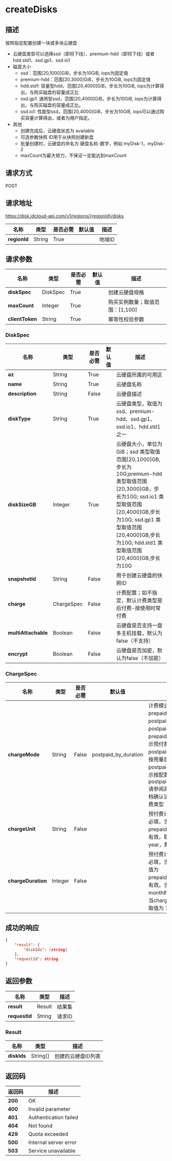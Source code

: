 # createDisks


## 描述
按照指定配置创建一块或多块云硬盘

- 云硬盘类型可以选择ssd（即将下线）、premium-hdd（即将下线）或者hdd.std1、ssd.gp1、ssd.io1
- 磁盘大小
    - ssd：范围[20,1000]GiB，步长为10GiB, iops为固定值
    - premium-hdd：范围[20,3000]GiB，步长为10GiB, iops为固定值
    - hdd.std1: 容量型hdd，范围[20,4000]GiB，步长为10GiB, iops为计算得出，与购买磁盘的容量成正比
    - ssd.gp1: 通用型ssd，范围[20,4000]GiB，步长为10GiB, iops为计算得出，与购买磁盘的容量成正比。
    - ssd.io1: 性能型ssd，范围[20,4000]GiB，步长为10GiB, iops可以通过购买容量计算得出，或者为用户指定。
- 其他
    - 创建完成后，云硬盘状态为 available
    - 可选参数快照 ID用于从快照创建新盘
    - 批量创建时，云硬盘的命名为 硬盘名称-数字，例如 myDisk-1，myDisk-2
    - maxCount为最大努力，不保证一定能达到maxCount


## 请求方式
POST

## 请求地址
https://disk.jdcloud-api.com/v1/regions/{regionId}/disks

|名称|类型|是否必需|默认值|描述|
|---|---|---|---|---|
|**regionId**|String|True| |地域ID|

## 请求参数
|名称|类型|是否必需|默认值|描述|
|---|---|---|---|---|
|**diskSpec**|DiskSpec|True| |创建云硬盘规格|
|**maxCount**|Integer|True| |购买实例数量；取值范围：[1,100]|
|**clientToken**|String|True| |幂等性校验参数|

### DiskSpec
|名称|类型|是否必需|默认值|描述|
|---|---|---|---|---|
|**az**|String|True| |云硬盘所属的可用区|
|**name**|String|True| |云硬盘名称|
|**description**|String|False| |云硬盘描述|
|**diskType**|String|True| |云硬盘类型，取值为ssd、premium-hdd、ssd.gp1、ssd.io1、hdd.std1之一|
|**diskSizeGB**|Integer|True| |云硬盘大小，单位为 GiB；ssd 类型取值范围[20,1000]GB,步长为10G;premium-hdd 类型取值范围[20,3000]GB，步长为10G; ssd.io1 类型取值范围[20,4000]GB,步长为10G; ssd.gp1 类型取值范围[20,4000]GB,步长为10G; hdd.std1 类型取值范围[20,4000]GB,步长为10G|
|**snapshotId**|String|False| |用于创建云硬盘的快照ID|
|**charge**|ChargeSpec|False| |计费配置；如不指定，默认计费类型是后付费-按使用时常付费|
|**multiAttachable**|Boolean|False| |云硬盘是否支持一盘多主机挂载，默认为false（不支持）|
|**encrypt**|Boolean|False| |云硬盘是否加密，默认为false（不加密）|
### ChargeSpec
|名称|类型|是否必需|默认值|描述|
|---|---|---|---|---|
|**chargeMode**|String|False|postpaid_by_duration|计费模式，取值为：prepaid_by_duration，postpaid_by_usage或postpaid_by_duration，prepaid_by_duration表示预付费，postpaid_by_usage表示按用量后付费，postpaid_by_duration表示按配置后付费，默认为postpaid_by_duration.请参阅具体产品线帮助文档确认该产品线支持的计费类型|
|**chargeUnit**|String|False| |预付费计费单位，预付费必填，当chargeMode为prepaid_by_duration时有效，取值为：month、year，默认为month|
|**chargeDuration**|Integer|False| |预付费计费时长，预付费必填，当chargeMode取值为prepaid_by_duration时有效。当chargeUnit为month时取值为：1~9，当chargeUnit为year时取值为：1、2、3|

## 成功的响应

```json
{
    "result": {
        "diskIds": [string]
    },
    "requestId": string
}
```

## 返回参数
|名称|类型|描述|
|---|---|---|
|**result**|Result|结果集|
|**requestId**|String|请求ID|

### Result
|名称|类型|描述|
|---|---|---|
|**diskIds**|String[]|创建的云硬盘ID列表|

## 返回码
|返回码|描述|
|---|---|
|**200**|OK|
|**400**|Invalid parameter|
|**401**|Authentication failed|
|**404**|Not found|
|**429**|Quota exceeded|
|**500**|Internal server error|
|**503**|Service unavailable|
